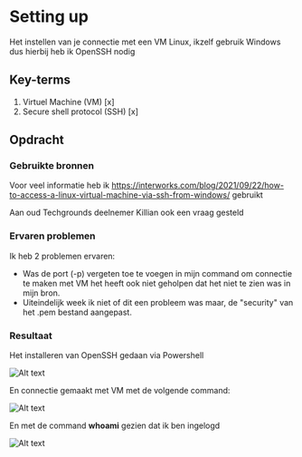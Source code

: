 # Setting up
Het instellen van je connectie met een VM Linux, ikzelf gebruik Windows dus hierbij heb ik OpenSSH nodig

## Key-terms
1. Virtuel Machine (VM) [x]
2. Secure shell protocol (SSH) [x]

## Opdracht
### Gebruikte bronnen
Voor veel informatie heb ik https://interworks.com/blog/2021/09/22/how-to-access-a-linux-virtual-machine-via-ssh-from-windows/ gebruikt

Aan oud Techgrounds deelnemer Killian ook een vraag gesteld

### Ervaren problemen
Ik heb 2 problemen ervaren:
* Was de port (-p) vergeten toe te voegen in mijn command om connectie te maken met VM het heeft ook niet geholpen dat het niet te zien was in mijn bron.
* Uiteindelijk week ik niet of dit een probleem was maar, de "security" van het .pem bestand aangepast.

### Resultaat
Het installeren van OpenSSH gedaan via Powershell

![Alt text](<Screenshots/Screenshot 2023-10-25 113433.png>)

En connectie gemaakt met VM met de volgende command:

![Alt text](<Screenshots/Screenshot 2023-10-25 113551.png>)

En met de command **whoami** gezien dat ik ben ingelogd

![Alt text](<Screenshots/Screenshot 2023-10-25 113742.png>)